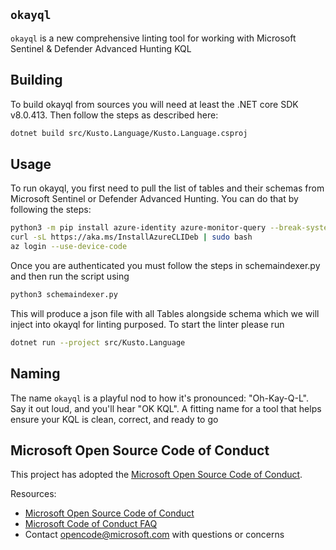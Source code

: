 ## ```okayql```

```okayql``` is a new comprehensive linting tool for working with Microsoft Sentinel & Defender Advanced Hunting KQL

## Building

To build okayql from sources you will need at least the .NET core SDK v8.0.413. Then follow the steps as described here:

```bash
dotnet build src/Kusto.Language/Kusto.Language.csproj
```

## Usage

To run okayql, you first need to pull the list of tables and their schemas from Microsoft Sentinel or Defender Advanced Hunting. You can do that by following the steps:

```bash
python3 -m pip install azure-identity azure-monitor-query --break-system-packages
curl -sL https://aka.ms/InstallAzureCLIDeb | sudo bash
az login --use-device-code
```

Once you are authenticated you must follow the steps in schemaindexer.py and then run the script using 

```bash
python3 schemaindexer.py
```

This will produce a json file with all Tables alongside schema which we will inject into okayql for linting purposed. To start the linter please run

```bash
dotnet run --project src/Kusto.Language
```

## Naming

The name ```okayql``` is a playful nod to how it's pronounced: "Oh-Kay-Q-L". Say it out loud, and you'll hear "OK KQL". A fitting name for a tool that helps ensure your KQL is clean, correct, and ready to go

## Microsoft Open Source Code of Conduct

This project has adopted the [Microsoft Open Source Code of Conduct](https://opensource.microsoft.com/codeofconduct/).

Resources:

* [Microsoft Open Source Code of Conduct](https://opensource.microsoft.com/codeofconduct/)
* [Microsoft Code of Conduct FAQ](https://opensource.microsoft.com/codeofconduct/faq/)
* Contact [opencode@microsoft.com](mailto:opencode@microsoft.com) with questions or concerns




